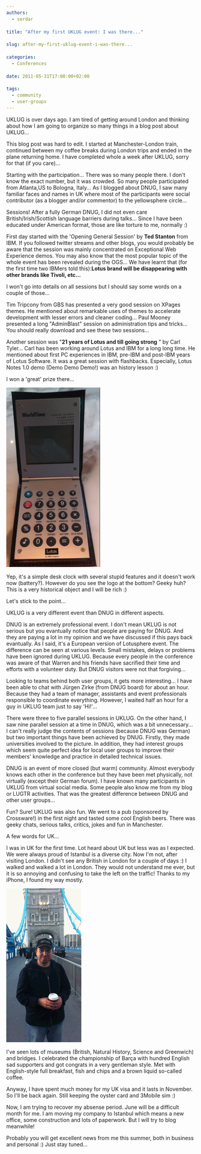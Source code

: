 ```yaml
---
authors:
  - serdar

title: "After my first UKLUG event: I was there..."

slug: after-my-first-uklug-event-i-was-there...

categories:
  - Conferences

date: 2011-05-31T17:08:00+02:00

tags:
  - community
  - user-groups
---
```


UKLUG is over days ago. I am tired of getting around London and thinking about how I am going to organize so many things in a blog post about UKLUG...

This blog post was hard to edit. I started at Manchester-London train, continued between my coffee breaks during London trips and ended in the plane returning home. I have completed whole a week after UKLUG, sorry for that (if you care)...
<!-- more -->
Starting with the participation... There was so many people there. I don't know the exact number, but it was crowded. So many people participated from Atlanta,US to Bologna, Italy... As I blogged about DNUG, I saw many familiar faces and names in UK where most of the participants were social contributor (as a blogger and/or commentor) to the yellowsphere circle...

Sessions! After a fully German DNUG, I did not even care British/Irish/Scottish language barriers during talks... Since I have been educated under American format, those are like torture to me, normally :)

First day started with the 'Opening General Session' by **Ted Stanton** from IBM. If you followed twitter streams and other blogs, you would probably be aware that the session was mainly concentrated on Exceptional Web Experience demos. You may also know that the most popular topic of the whole event has been revealed during the OGS... We have learnt that (for the first time two IBMers told this):**Lotus brand will be disappearing with other brands like Tivoli, etc...**

I won't go into details on all sessions but I should say some words on a couple of those...

Tim Tripcony from GBS has presented a very good session on XPages themes. He mentioned about remarkable uses of themes to accelerate development with lesser errors and cleaner coding... Paul Mooney presented a long "AdminBlast" session on administration tips and tricks... You should really download and see these two sessions...

Another session was "**21 years of Lotus and till going strong** " by Carl Tyler... Carl has been working around Lotus and IBM for a long long time. He mentioned about first PC experiences in IBM, pre-IBM and post-IBM years of Lotus Software. It was a great session with flashbacks. Especially, Lotus Notes 1.0 demo (Demo Demo Demo!) was an history lesson :)

I won a 'great' prize there...

![Image:After my first UKLUG event: I was there...](../../images/imported/after-my-first-uklug-event-i-was-there-M2.jpeg)

Yep, it's a simple desk clock with several stupid features and it doesn't work now (battery?). However do you see the logo at the bottom? Geeky huh? This is a very historical object and I will be rich :)

Let's stick to the point...

UKLUG is a very different event than DNUG in different aspects.

DNUG is an extremely professional event. I don't mean UKLUG is not serious but you evantually notice that people are paying for DNUG. And they are paying a lot in my opinion and we have discussed if this pays back evantually. As I said, it's a European version of Lotusphere event. The difference can be seen at various levels. Small mistakes, delays or problems have been ignored during UKLUG. Because every people in the conference was aware of that Warren and his friends have sacrified their time and efforts with a volunteer duty. But DNUG visitors were not that forgiving...

Looking to teams behind both user groups, it gets more interesting... I have been able to chat with Jürgen Zirke (from DNUG board) for about an hour. Because they had a team of manager, assistants and event professionals responsible to coordinate everything. However, I waited half an hour for a guy in UKLUG team just to say 'Hi!'...

There were three to five parallel sessions in UKLUG. On the other hand, I saw nine parallel session at a time in DNUG, which was a bit unnecessary... I can't really judge the contents of sessions (because DNUG was German) but two important things have been achieved by DNUG. Firstly, they made universities involved to the picture. In addition, they had interest groups which seem quite perfect idea for local user groups to improve their members' knowledge and practice in detailed technical issues.

DNUG is an event of more closed (but warm) community. Almost everybody knows each other in the conference but they have been met physically, not virtually (except their German forum). I have known many participants in UKLUG from virtual social media. Some people also know me from my blog or LUGTR activities. That was the greatest difference between DNUG and other user groups...

Fun? Sure! UKLUG was also fun. We went to a pub (sponsored by Crossware!) in the first night and tasted some cool English beers. There was geeky chats, serious talks, critics, jokes and fun in Manchester.

A few words for UK...

I was in UK for the first time. Lot heard about UK but less was as I expected. We were always proud of Istanbul is a diverse city. Now I'm not, after visiting London. I didn't see any British in London for a couple of days :) I walked and walked a lot in London. They would not understand me ever, but it is so annoying and confusing to take the left on the traffic! Thanks to my iPhone, I found my way mostly.

![Image:After my first UKLUG event: I was there...](../../images/imported/after-my-first-uklug-event-i-was-there-M3.gif)

I've seen lots of museums (British, Natural History, Science and Greenwich) and bridges. I celebrated the championship of Barça with hundred English sad supporters and got congrats in a very gentleman style. Met with English-style full breakfast, fish and chips and a brown liquid so-called coffee.

Anyway, I have spent much money for my UK visa and it lasts in November. So I'll be back again. Still keeping the oyster card and 3Mobile sim :)

Now, I am trying to recover my absense period. June will be a difficult month for me. I am moving my company to Istanbul which means a new office, some construction and lots of paperwork. But I will try to blog meanwhile!

Probably you will get excellent news from me this summer, both in business and personal :) Just stay tuned...
